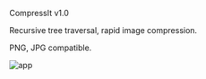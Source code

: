 CompressIt v1.0

Recursive tree traversal, rapid image compression.

PNG, JPG compatible.

![app](https://github.com/user-attachments/assets/15672594-64cb-4756-90ca-f2094a79c2ee)
